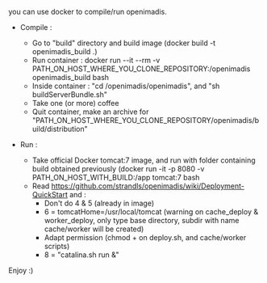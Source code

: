 you can use docker to compile/run openimadis.

* Compile :
  - Go to "build" directory and build image (docker build -t openimadis_build .)
  - Run container : docker run --it --rm -v PATH_ON_HOST_WHERE_YOU_CLONE_REPOSITORY:/openimadis openimadis_build bash
  - Inside container : "cd /openimadis/openimadis", and "sh buildServerBundle.sh"
  - Take one (or more) coffee
  - Quit container, make an archive for "PATH_ON_HOST_WHERE_YOU_CLONE_REPOSITORY/openimadis/build/distribution"

* Run :
  - Take official Docker tomcat:7 image, and run with folder containing build obtained previously (docker run -it -p 8080 -v PATH_ON_HOST_WITH_BUILD:/app tomcat:7 bash
  - Read https://github.com/strandls/openimadis/wiki/Deployment-QuickStart and :
    - Don't do 4 & 5 (already in image)
    - 6 = tomcatHome=/usr/local/tomcat (warning on cache_deploy & worker_deploy, only type base directory, subdir with name cache/worker will be created)
    - Adapt permission (chmod + on deploy.sh, and cache/worker scripts)
    - 8 = "catalina.sh run &"

Enjoy :)
